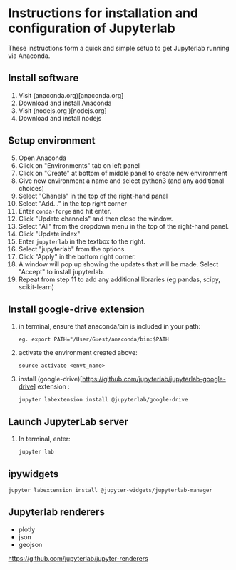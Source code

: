 # Instructions for installation and configuration of Jupyterlab

These instructions form a quick and simple setup to get Jupyterlab running via Anaconda.

## Install software
1. Visit (anaconda.org)[anaconda.org]
2. Download and install Anaconda
3. Visit (nodejs.org )[nodejs.org]
4. Download and install nodejs

## Setup environment
5. Open Anaconda
6. Click on "Environments" tab on left panel
7. Click on "Create" at bottom of middle panel to create new environment
8. Give new environment a name and select python3 (and any additional choices)
9. Select "Chanels" in the top of the right-hand panel
10. Select "Add..." in the top right corner
11. Enter `conda-forge` and hit enter.
12. Click "Update channels" and then close the window.
13. Select "All" from the dropdown menu in the top of the right-hand panel.
14. Click "Update index"
14. Enter `jupyterlab` in the textbox to the right.
15. Select "jupyterlab" from the options.
16. Click "Apply" in the bottom right corner.
17. A window will pop up showing the updates that will be made. Select "Accept" to install jupyterlab.
18. Repeat from step 11 to add any additional libraries (eg pandas, scipy, scikit-learn)

## Install google-drive extension
1. in terminal, ensure that anaconda/bin is included in your path:

    `eg. export PATH="/User/Guest/anaconda/bin:$PATH`


2. activate the environment created above:

    `source activate <envt_name>`


3. install (google-drive)[https://github.com/jupyterlab/jupyterlab-google-drive] extension :

    `jupyter labextension install @jupyterlab/google-drive`


## Launch JupyterLab server
1. In terminal, enter:

    `jupyter lab`
    
## ipywidgets
```
jupyter labextension install @jupyter-widgets/jupyterlab-manager
```

## Jupyterlab renderers
* plotly
* json
* geojson

https://github.com/jupyterlab/jupyter-renderers
